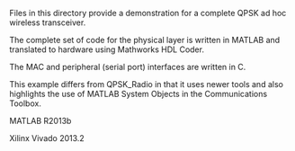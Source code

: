 Files in this directory provide a demonstration for a complete QPSK ad hoc wireless transceiver.

The complete set of code for the physical layer is written in MATLAB and translated to hardware using Mathworks HDL Coder. 

The MAC and peripheral (serial port) interfaces are written in C.

This example differs from QPSK_Radio in that it uses newer tools and also highlights the use of MATLAB System Objects in the Communications Toolbox.

  MATLAB R2013b
   
  Xilinx Vivado 2013.2
